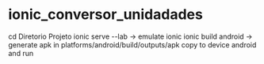 # ionic_conversor_unidadades
cd Diretorio Projeto
ionic serve --lab -> emulate ionic
ionic build android -> generate apk in platforms/android/build/outputs/apk
copy to device android and run
